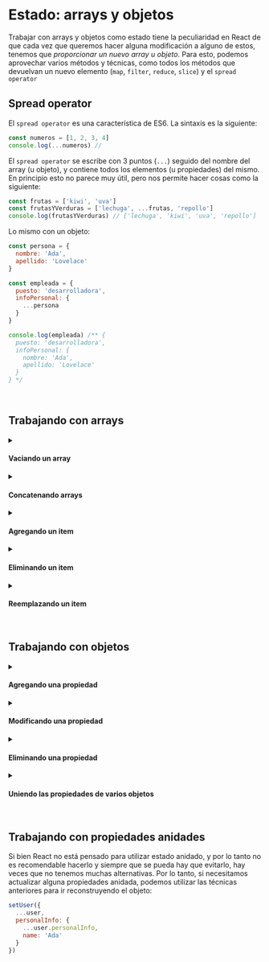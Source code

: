 # Estado: arrays y objetos

Trabajar con arrays y objetos como estado tiene la peculiaridad en React de que cada vez que queremos hacer alguna modificación a alguno de estos, tenemos que *proporcionar un nuevo array u objeto*. Para esto, podemos aprovechar varios métodos y técnicas, como todos los métodos que devuelvan un nuevo elemento (`map`, `filter`, `reduce`, `slice`) y el `spread operator`

## Spread operator

El `spread operator` es una característica de ES6. La sintaxis es la siguiente:

```jsx
const numeros = [1, 2, 3, 4]
console.log(...numeros) //
```

El `spread operator` se escribe con 3 puntos (`...`) seguido del nombre del array (u objeto), y contiene todos los elementos (u propiedades) del mismo. En principio esto no parece muy útil, pero nos permite hacer cosas como la siguiente:

```jsx
const frutas = ['kiwi', 'uva']
const frutasYVerduras = ['lechuga', ...frutas, 'repollo']
console.log(frutasYVerduras) // ['lechuga', 'kiwi', 'uva', 'repollo']
```

Lo mismo con un objeto:

```jsx
const persona = {
  nombre: 'Ada',
  apellido: 'Lovelace'
}

const empleada = {
  puesto: 'desarrolladora',
  infoPersonal: {
    ...persona
  }
}

console.log(empleada) /** {
  puesto: 'desarrolladora',
  infoPersonal: {
    nombre: 'Ada',
    apellido: 'Lovelace'
  }
} */
```

<br />

## Trabajando con arrays

<details>
<summary>

#### Vaciando un array
</summary>

Reemplazamos el array anterior por uno nuevo y vacío

```jsx
setFruits([])
```
</details>

<details>
<summary>

#### Concatenando arrays
</summary>

Creamos un nuevo array que contenga todos los ítems de distintos arrays

```jsx
setFoods([...salads, ...desserts, ...snacks])
```
</details>

<details>
<summary>

#### Agregando un item
</summary>

Creamos un nuevo array que contenga todos los ítems del array original, más el nuevo

```jsx
setFruits([...fruits, 'Pera'])
```
</details>

<details>
<summary>

#### Eliminando un item
</summary>

Filtramos el array original buscando sólo aquellos elementos que no queremos eliminar (es decir, los que son distintos al que queremos sacer) y obtenemos un nuevo array con todos los ítems menos el que no necesitamos (se pueden eliminar más ítems agregando más condiciones)

```jsx
setFruits(fruits.filter(fruit => fruit !== 'Manzana'))
```

También podemos utilizar *slice* si sabemos el índice del elemento que queremos extraer

```jsx
setFruits(fruits.slice(3, 5))
```
</details>

<details>
<summary>

#### Reemplazando un item
</summary>

Obtenemos un nuevo array resultado de mapear todos los elementos del array a sí mismo, excepto el que queremos cambiar, que se mapea a uno nuevo

```jsx
setFruits(fruits.map(fruit => fruit === 'Manzana' ? 'Pera' : fruit))
```
</details>

<br />

## Trabajando con objetos

<details>
<summary>

#### Agregando una propiedad
</summary>

Creamos un nuevo objeto que contenga todos las propiedades del objeto original, más la nueva

```jsx
setAnimal({ ...animal, tipo: 'Perro'})
```
</details>

<details>
<summary>

#### Modificando una propiedad
</summary>

Creamos un nuevo objeto que contenga todos las propiedades del objeto original, y agregamos la que queremos modificar, que si ya estaba en las anteriores se sobreescribe

```jsx
setAnimal({ ...animal, tipo: 'Perro'})
```
</details>

<details>
<summary>

#### Eliminando una propiedad
</summary>

Desestructuramos el objeto en la propiedad que queremos eliminar y las demás, y creamos un objeto nuevo con las demás

```jsx
const { propToDelete, ...otherProps } = myObject
setObject(otherProps)
```
</details>

<details>
<summary>

#### Uniendo las propiedades de varios objetos
</summary>

Creamos un nuevo objeto que contenga todos las propiedades de distintos objetos

```jsx
setUser({...personalInfo, ...contactInfo, ...workInfo})
```
</details>

<br />

## Trabajando con propiedades anidades

Si bien React no está pensado para utilizar estado anidado, y por lo tanto no es recomendable hacerlo y siempre que se pueda hay que evitarlo, hay veces que no tenemos muchas alternativas. Por lo tanto, si necesitamos actualizar alguna propiedades anidada, podemos utilizar las técnicas anteriores para ir reconstruyendo el objeto:


```jsx
setUser({
  ...user,
  personalInfo: {
    ...user.personalInfo,
    name: 'Ada'
  }
})
```
